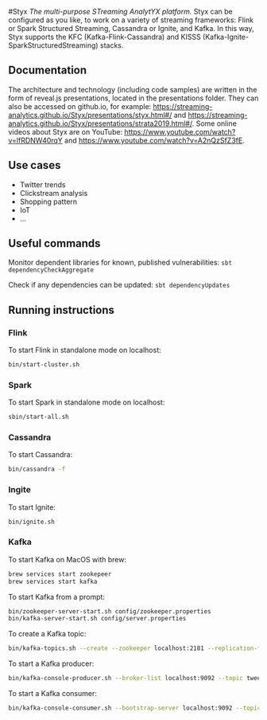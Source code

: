 #Styx
_The multi-purpose STreaming AnalytYX platform._
Styx can be configured as you like, to work on a variety of streaming frameworks:
Flink or Spark Structured Streaming, Cassandra or Ignite, and Kafka. 
In this way, Styx supports the KFC (Kafka-Flink-Cassandra) and KISSS (Kafka-Ignite-SparkStructuredStreaming) stacks.

## Documentation
The architecture and technology (including code samples) are written in the form of reveal.js presentations, located in the presentations folder.
They can also be accessed on github.io, for example: https://streaming-analytics.github.io/Styx/presentations/styx.html#/ and https://streaming-analytics.github.io/Styx/presentations/strata2019.html#/.
Some online videos about Styx are on YouTube: https://www.youtube.com/watch?v=lfRDNW40rqY and https://www.youtube.com/watch?v=A2nQzSfZ3fE.

## Use cases
* Twitter trends
* Clickstream analysis
* Shopping pattern
* IoT
* ...

## Useful commands
Monitor dependent libraries for known, published vulnerabilities: 
```sbt dependencyCheckAggregate```

Check if any dependencies can be updated: ```sbt dependencyUpdates```

## Running instructions
### Flink
To start Flink in standalone mode on localhost:
```bash
bin/start-cluster.sh
```

### Spark
To start Spark in standalone mode on localhost:
```bash
sbin/start-all.sh
```

### Cassandra
To start Cassandra:
```bash
bin/cassandra -f
```

### Ingite
To start Ignite:
```bash
bin/ignite.sh
```

### Kafka
To start Kafka on MacOS with brew:
```bash
brew services start zookepeer
brew services start kafka
```

To start Kafka from a prompt:
```bash
bin/zookeeper-server-start.sh config/zookeeper.properties
bin/kafka-server-start.sh config/server.properties
```

To create a Kafka topic:
```bash
bin/kafka-topics.sh --create --zookeeper localhost:2181 --replication-factor 1 --partitions 1 --topic tweets
```

To start a Kafka producer:
```bash
bin/kafka-console-producer.sh --broker-list localhost:9092 --topic tweets
```

To start a Kafka consumer:
```bash
bin/kafka-console-consumer.sh --bootstrap-server localhost:9092 --topic tweets --from-beginning
```
